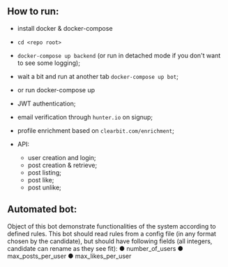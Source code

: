 ## How to run:
  * install docker & docker-compose
  * `cd <repo root>`
  * `docker-compose up backend` (or run in detached mode if you don't want to see some logging);
  * wait a bit and run at another tab `docker-compose up bot`;
  * or run docker-compose up

  * JWT authentication;
  * email verification through `hunter.io` on signup;
  * profile enrichment based on `clearbit.com/enrichment`;
  * API:
    * user creation and login;
    * post creation & retrieve;
    * post listing;
    * post like;
    * post unlike;
## Automated bot:
Object of this bot demonstrate functionalities of the system according to defined rules. This
bot should read rules from a config file (in any format chosen by the candidate), but should
have following fields (all integers, candidate can rename as they see fit):
● number_of_users
● max_posts_per_user
● max_likes_per_user